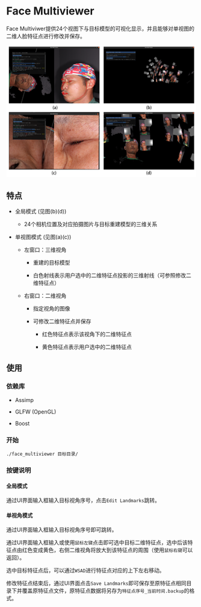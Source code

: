 # Face Multiviewer

Face Multiviwer提供24个视图下与目标模型的可视化显示，并且能够对单视图的二维人脸特征点进行修改并保存。

![face_multiviewer](assets/multiviewer.png "Face Multiviewer")

## 特点

* 全局模式 (见图(b)(d))

    * 24个相机位置及对应拍摄图片与目标重建模型的三维关系

* 单视图模式 (见图(a)(c))

    * 左窗口：三维视角

        * 重建的目标模型

        * 白色射线表示用户选中的二维特征点投影的三维射线（可参照修改二维特征点）

    * 右窗口：二维视角

        * 指定视角的图像

        * 可修改二维特征点并保存

            * 红色特征点表示该视角下的二维特征点

            * 黄色特征点表示用户选中的二维特征点

## 使用

### 依赖库

* Assimp

* GLFW (OpenGL)

* Boost

### 开始

```shell
./face_multiviewer 目标目录/
```

### 按键说明

#### 全局模式

通过UI界面输入框输入目标视角序号，点击`Edit Landmarks`跳转。

#### 单视角模式

通过UI界面输入框输入目标视角序号即可跳转。

通过UI界面输入框输入或使用`鼠标左键`点击即可选中目标二维特征点，选中后该特征点由红色变成黄色，右侧二维视角将放大到该特征点的周围（使用`鼠标右键`可以返回）。

选中目标特征点后，可以通过`WSAD`进行特征点对应的上下左右移动。

修改特征点结束后，通过UI界面点击`Save Landmarks`即可保存至原特征点相同目录下并覆盖原特征点文件，原特征点数据将另存为`特征点序号_当前时间.backup`的格式。



